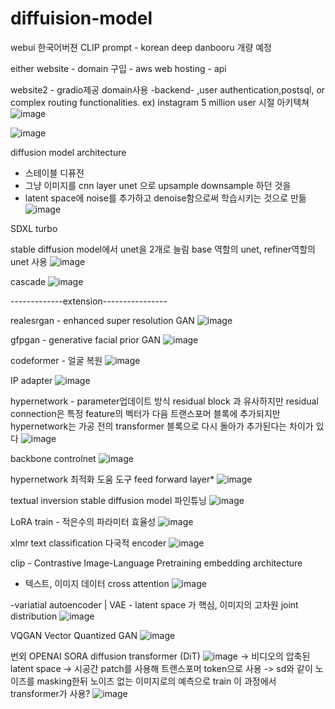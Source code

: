# diffuision-model
webui 한국어버젼 
CLIP prompt - korean
deep danbooru 개량 예정

either
website - domain 구입 - aws web hosting - api

website2 - gradio제공 domain사용 -backend- ,user authentication,postsql, or complex routing functionalities.
ex) instagram 5 million user 시절 아키텍쳐
![image](https://github.com/jinuk0211/diffuision-model/assets/150532431/c06f63f0-2e88-4d5e-9c48-fdc078d23468)


![image](https://github.com/jinuk0211/diffuision-model/assets/150532431/4ba23b38-c887-40c9-a023-228332ca89f3)



diffusion model architecture 
- 스테이블 디퓨전
- 그냥 이미지를 cnn layer unet 으로 upsample downsample 하던 것을
- latent space에 noise를 추가하고 denoise함으로써 학습시키는 것으로 만듦
![image](https://github.com/jinuk0211/diffuision-model/assets/150532431/142b7b85-a86f-42dd-b82c-f9a726ec37f6)


SDXL turbo

stable diffusion model에서 unet을 2개로 늘림 base 역할의 unet, refiner역할의 unet 사용
![image](https://github.com/jinuk0211/diffuision-model/assets/150532431/906fc39e-093c-42ec-a540-496981109bd1)

cascade 
![image](https://github.com/jinuk0211/diffuision-model/assets/150532431/5ab437ab-f857-48ee-9604-f5f9c2ab326e)


-------------extension----------------

realesrgan - enhanced super resolution GAN
![image](https://github.com/jinuk0211/diffuision-model/assets/150532431/67880487-2e9a-43f8-a884-b9ab95bee6fa)


gfpgan - generative facial prior GAN
![image](https://github.com/jinuk0211/diffuision-model/assets/150532431/a25723ea-7681-4ab0-85f7-4fe9766ab4c0)


codeformer - 얼굴 복원
![image](https://github.com/jinuk0211/diffuision-model/assets/150532431/e0a32057-6856-46b3-a59b-4cfdcfc57d18)


IP adapter
![image](https://github.com/jinuk0211/diffuision-model/assets/150532431/0683be60-044e-4503-aabb-f09a8df7f413)


hypernetwork - parameter업데이트 방식
residual block 과 유사하지만 residual connection은 특정 feature의 벡터가 다음 트랜스포머 블록에 추가되지만 hypernetwork는  가공 전의 transformer 블록으로 다시 돌아가 추가된다는 차이가 있다
![image](https://github.com/jinuk0211/diffuision-model/assets/150532431/261d4ad3-f400-4c6c-b2fb-3d36b1c045c4)



backbone controlnet
![image](https://github.com/jinuk0211/diffuision-model/assets/150532431/cc9b8061-5000-4e8f-9430-3be5a48dc608)


hypernetwork 최적화 도움 도구 feed forward layer*
![image](https://github.com/jinuk0211/diffuision-model/assets/150532431/d1073c6a-1a2d-4083-b290-0966e303ebe8)


textual inversion stable diffusion model 파인튜닝
![image](https://github.com/jinuk0211/diffuision-model/assets/150532431/96b30974-1e8c-4f94-a5d1-c75bcfd45ab3)


LoRA train - 적은수의 파라미터 효율성
![image](https://github.com/jinuk0211/diffuision-model/assets/150532431/cfd93a91-ae5a-4ab7-a0d0-05e7efd3fc3f)


xlmr 
text classification 다국적 encoder
![image](https://github.com/jinuk0211/diffuision-model/assets/150532431/d96869ab-1e14-4b13-81d6-e8a5d445dec8)



clip - Contrastive Image-Language Pretraining
embedding architecture 
- 텍스트, 이미지 데이터 cross attention
![image](https://github.com/jinuk0211/diffuision-model/assets/150532431/019aa3f3-4a06-425a-86cc-57a081198a33)

-variatial autoencoder | VAE - latent space 가 핵심, 이미지의 고차원 joint distribution
![image](https://github.com/jinuk0211/diffuision-model/assets/150532431/65a05778-d728-4f2e-9fac-963a67c3e157)

 
VQGAN 
Vector Quantized GAN
![image](https://github.com/jinuk0211/diffuision-model/assets/150532431/0ff5d58a-a867-4f6b-90a2-2f65af0a46da)


번외
OPENAI SORA
diffusion transformer (DiT)
![image](https://github.com/jinuk0211/diffuision-model/assets/150532431/c5fb2609-2a7b-492a-8781-34e965f6dc82)
-> 비디오의 압축된 latent space
-> 시공간 patch를 사용해 트랜스포머 token으로 사용
-> sd와 같이 노이즈를 masking한뒤 노이즈 없는 이미지로의 예측으로 train
이 과정에서 transformer가 사용?
![image](https://github.com/jinuk0211/diffuision-model/assets/150532431/884d6eb2-cc75-4b6e-a473-085ceb59b2d6)
